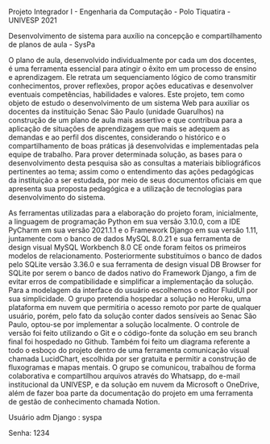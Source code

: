 Projeto Integrador I - Engenharia da Computação - Polo Tiquatira - UNIVESP 2021

Desenvolvimento de sistema para auxílio na concepção e compartilhamento de planos de aula - SysPa

O plano de aula, desenvolvido individualmente por cada um dos docentes, é uma ferramenta essencial para atingir o êxito em um processo de ensino e aprendizagem. Ele retrata um sequenciamento lógico de como transmitir conhecimentos, prover reflexões, propor ações educativas e desenvolver eventuais competências, habilidades e valores. Este projeto, tem como objeto de estudo o desenvolvimento de um sistema Web para auxiliar os docentes da instituição Senac São Paulo (unidade Guarulhos) na construção de um plano de aula mais assertivo e que contribua para a aplicação de situações de aprendizagem que mais se adequem as demandas e ao perfil dos discentes, considerando o histórico e o compartilhamento de boas práticas já desenvolvidas e implementadas pela equipe de trabalho. Para prover determinada solução, as bases para o desenvolvimento desta pesquisa são as consultas a materiais bibliográficos pertinentes ao tema; assim como o entendimento das ações pedagógicas da instituição a ser estudada, por meio de seus documentos oficiais em que apresenta sua proposta pedagógica e a utilização de tecnologias para desenvolvimento do sistema.

As ferramentas utilizadas para a elaboração do projeto foram, inicialmente, a linguagem de programação Python em sua versão 3.10.0, com a IDE PyCharm em sua versão 2021.1.1 e o Framework Django em sua versão 1.11, juntamente com o banco de dados MySQL 8.0.21 e sua ferramenta de design visual MySQL Workbench 8.0 CE onde foram feitos os primeiros modelos de relacionamento. Posteriormente substituímos o banco de dados pelo SQLite versão 3.36.0 e sua ferramenta de design visual DB Browser for SQLite por serem o banco de dados nativo do Framework Django, a fim de evitar erros de compatibilidade e simplificar a implementação da solução. Para a modelagem da interface do usuário escolhemos o editor FluidUI por sua simplicidade. O grupo pretendia hospedar a solução no Heroku, uma plataforma em nuvem que permitiria o acesso remoto por parte de qualquer usuário, porém, pelo fato da solução conter dados sensíveis ao Senac São Paulo, optou-se por implementar a solução localmente. O controle de versão foi feito utilizando o Git e o código-fonte da solução em seu branch final foi hospedado no Github. Também foi feito um diagrama referente a todo o esboço do projeto dentro de uma ferramenta comunicação visual chamada LucidChart, escolhida por ser gratuita e permitir a construção de fluxogramas e mapas mentais. O grupo se comunicou, trabalhou de forma colaborativa e compartilhou arquivos através do Whatsapp, do e-mail institucional da UNIVESP, e da solução em nuvem da Microsoft o OneDrive, além de fazer boa parte da documentação do projeto em uma ferramenta de gestão de conhecimento chamada Notion.

Usuário adm Django : syspa 

Senha: 1234
